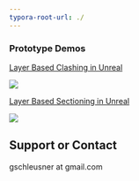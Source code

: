 ```yaml
---
typora-root-url: ./
---
```




### Prototype Demos

[Layer Based Clashing in Unreal](https://youtu.be/mDB3jxcD21s)



![](/Clash.png)

[Layer Based Sectioning in Unreal](https://youtu.be/_Mfo29FujCc)

![](/Section.png)





## Support or Contact

gschleusner at gmail.com

